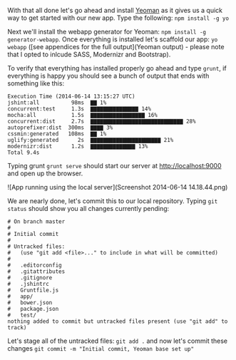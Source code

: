 With that all done let's go ahead and install [Yeoman](http://yeoman.io/) as it gives us a quick way to get started with our new app. Type the following: `npm install -g yo`

Next we'll install the webapp generator for Yeoman: `npm install -g generator-webapp`. Once everything is installed let's scaffold our app: `yo webapp` ([see appendices for the full output](Yeoman output) - please note that I opted to inlcude SASS, Modernizr and Bootstrap). 

To verify that everything has installed properly go ahead and type `grunt`, if everything is happy you should see a bunch of output that ends with something like this:

	Execution Time (2014-06-14 13:15:27 UTC)
	jshint:all          98ms  ▇▇ 1%
	concurrent:test     1.3s  ▇▇▇▇▇▇▇▇▇▇▇▇▇▇▇ 14%
	mocha:all           1.5s  ▇▇▇▇▇▇▇▇▇▇▇▇▇▇▇▇▇ 16%
	concurrent:dist     2.7s  ▇▇▇▇▇▇▇▇▇▇▇▇▇▇▇▇▇▇▇▇▇▇▇▇▇▇▇▇▇ 28%
	autoprefixer:dist  300ms  ▇▇▇▇ 3%
	cssmin:generated   108ms  ▇▇ 1%
	uglify:generated      2s  ▇▇▇▇▇▇▇▇▇▇▇▇▇▇▇▇▇▇▇▇▇▇ 21%
	modernizr:dist      1.2s  ▇▇▇▇▇▇▇▇▇▇▇▇▇▇ 13%
	Total 9.4s

Typing grunt `grunt serve` should start our server at [http://localhost:9000](http://localhost:9000) and open up the browser.

![App running using the local server](Screenshot 2014-06-14 14.18.44.png)

We are nearly done, let's commit this to our local repository. Typing `git status` should show you all changes currently pending:

	# On branch master
	#
	# Initial commit
	#
	# Untracked files:
	#   (use "git add <file>..." to include in what will be committed)
	#
	#	.editorconfig
	#	.gitattributes
	#	.gitignore
	#	.jshintrc
	#	Gruntfile.js
	#	app/
	#	bower.json
	#	package.json
	#	test/
	nothing added to commit but untracked files present (use "git add" to track)

Let's stage all of the untracked files: `git add .` and now let's commit these changes `git commit -m "Initial commit, Yeoman base set up"`
